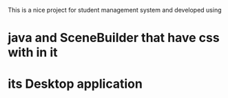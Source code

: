 This is a nice project for student management system and developed using
# java and SceneBuilder that have css with in it 
# its Desktop application
